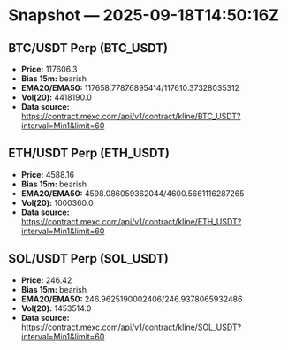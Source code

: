# Snapshot — 2025-09-18T14:50:16Z

## BTC/USDT Perp (BTC_USDT)
- **Price:** 117606.3
- **Bias 15m:** bearish
- **EMA20/EMA50:** 117658.77876895414/117610.37328035312
- **Vol(20):** 4418190.0
- **Data source:** https://contract.mexc.com/api/v1/contract/kline/BTC_USDT?interval=Min1&limit=60

## ETH/USDT Perp (ETH_USDT)
- **Price:** 4588.16
- **Bias 15m:** bearish
- **EMA20/EMA50:** 4598.086059362044/4600.5661116287265
- **Vol(20):** 1000360.0
- **Data source:** https://contract.mexc.com/api/v1/contract/kline/ETH_USDT?interval=Min1&limit=60

## SOL/USDT Perp (SOL_USDT)
- **Price:** 246.42
- **Bias 15m:** bearish
- **EMA20/EMA50:** 246.9625190002406/246.9378065932486
- **Vol(20):** 1453514.0
- **Data source:** https://contract.mexc.com/api/v1/contract/kline/SOL_USDT?interval=Min1&limit=60
